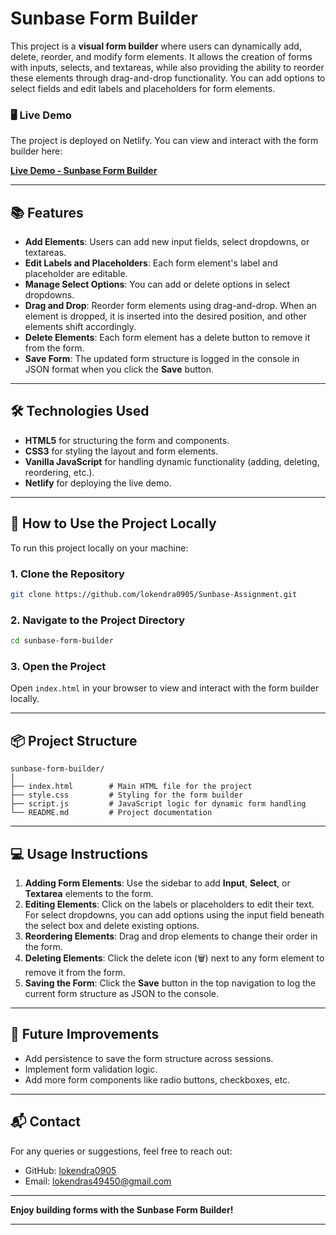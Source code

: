 # Sunbase Form Builder

This project is a **visual form builder** where users can dynamically add, delete, reorder, and modify form elements. It allows the creation of forms with inputs, selects, and textareas, while also providing the ability to reorder these elements through drag-and-drop functionality. You can add options to select fields and edit labels and placeholders for form elements.

### 🖥️ **Live Demo**

The project is deployed on Netlify. You can view and interact with the form builder here:

**[Live Demo - Sunbase Form Builder](https://sunbase-form-builder.netlify.app/)**

---

## 📚 **Features**

- **Add Elements**: Users can add new input fields, select dropdowns, or textareas.
- **Edit Labels and Placeholders**: Each form element's label and placeholder are editable.
- **Manage Select Options**: You can add or delete options in select dropdowns.
- **Drag and Drop**: Reorder form elements using drag-and-drop. When an element is dropped, it is inserted into the desired position, and other elements shift accordingly.
- **Delete Elements**: Each form element has a delete button to remove it from the form.
- **Save Form**: The updated form structure is logged in the console in JSON format when you click the **Save** button.

---

## 🛠️ **Technologies Used**

- **HTML5** for structuring the form and components.
- **CSS3** for styling the layout and form elements.
- **Vanilla JavaScript** for handling dynamic functionality (adding, deleting, reordering, etc.).
- **Netlify** for deploying the live demo.

---

## 🚀 **How to Use the Project Locally**

To run this project locally on your machine:

### 1. Clone the Repository

```bash
git clone https://github.com/lokendra0905/Sunbase-Assignment.git
```

### 2. Navigate to the Project Directory

```bash
cd sunbase-form-builder
```

### 3. Open the Project

Open `index.html` in your browser to view and interact with the form builder locally.

---

## 📦 **Project Structure**

```
sunbase-form-builder/
│
├── index.html        # Main HTML file for the project
├── style.css         # Styling for the form builder
├── script.js         # JavaScript logic for dynamic form handling
└── README.md         # Project documentation
```

---

## 💻 **Usage Instructions**

1. **Adding Form Elements**: Use the sidebar to add **Input**, **Select**, or **Textarea** elements to the form.
2. **Editing Elements**: Click on the labels or placeholders to edit their text. For select dropdowns, you can add options using the input field beneath the select box and delete existing options.
3. **Reordering Elements**: Drag and drop elements to change their order in the form.
4. **Deleting Elements**: Click the delete icon (🗑️) next to any form element to remove it from the form.
5. **Saving the Form**: Click the **Save** button in the top navigation to log the current form structure as JSON to the console.

---

## 🎯 **Future Improvements**

- Add persistence to save the form structure across sessions.
- Implement form validation logic.
- Add more form components like radio buttons, checkboxes, etc.

---

## 📬 **Contact**

For any queries or suggestions, feel free to reach out:

- GitHub: [lokendra0905](https://github.com/lokendra0905)
- Email: lokendras49450@gmail.com

---

**Enjoy building forms with the Sunbase Form Builder!**

---
